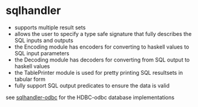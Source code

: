 # sqlhandler

* supports multiple result sets 
* allows the user to specify a type safe signature that fully describes the SQL inputs and outputs
* the Encoding module has encoders for converting to haskell values to SQL input parameters
* the Decoding module has decoders for converting from SQL output to haskell values
* the TablePrinter module is used for pretty printing SQL resultsets in tabular form
* fully support SQL output predicates to ensure the data is valid

see [sqlhandler-odbc](https://github.com/gbwey/sqlhandler-odbc) for the HDBC-odbc database implementations

